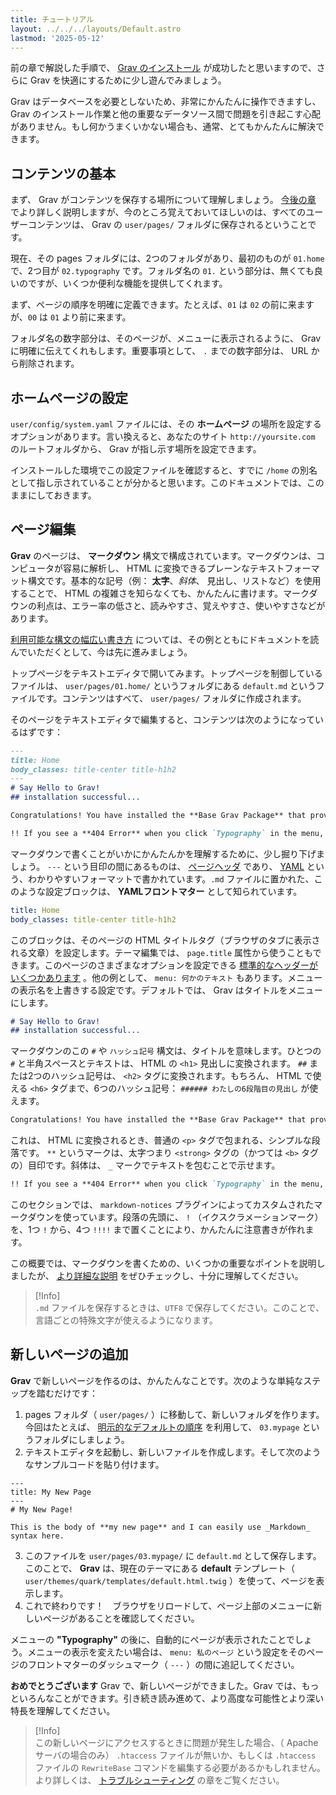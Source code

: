 ```yaml
---
title: チュートリアル
layout: ../../../layouts/Default.astro
lastmod: '2025-05-12'
---
```

前の章で解説した手順で、 [Grav のインストール](../03.installation/) が成功したと思いますので、さらに Grav を快適にするために少し遊んでみましょう。

Grav はデータベースを必要としないため、非常にかんたんに操作できますし、 Grav のインストール作業と他の重要なデータソース間で問題を引き起こす心配がありません。もし何かうまくいかない場合も、通常、とてもかんたんに解決できます。

<h2 id="content-basics">コンテンツの基本</h2>

まず、 Grav がコンテンツを保存する場所について理解しましょう。 [今後の章](../06.folder-structure/) でより詳しく説明しますが、今のところ覚えておいてほしいのは、すべてのユーザーコンテンツは、 Grav の `user/pages/` フォルダに保存されるということです。

現在、その pages フォルダには、2つのフォルダがあり、最初のものが `01.home` で、2つ目が `02.typography` です。フォルダ名の `01.` という部分は、無くても良いのですが、いくつか便利な機能を提供してくれます。

まず、ページの順序を明確に定義できます。たとえば、`01` は `02` の前に来ますが、`00` は `01` より前に来ます。

フォルダ名の数字部分は、そのページが、メニューに表示されるように、 Grav に明確に伝えてくれもします。重要事項として、 `.` までの数字部分は、 URL から削除されます。

<h2 id="home-page-configuration">ホームページの設定</h2>

`user/config/system.yaml` ファイルには、その __ホームページ__ の場所を設定するオプションがあります。言い換えると、あなたのサイト `http://yoursite.com` のルートフォルダから、 Grav が指し示す場所を設定できます。

インストールした環境でこの設定ファイルを確認すると、すでに `/home` の別名として指し示されていることが分かると思います。このドキュメントでは、このままにしておきます。

<h2 id="page-editing">ページ編集</h2>

**Grav** のページは、 **マークダウン** 構文で構成されています。マークダウンは、コンピュータが容易に解析し、 HTML に変換できるプレーンなテキストフォーマット構文です。基本的な記号（例： **太字**、_斜体_、 見出し、リストなど）を使用することで、 HTML の複雑さを知らなくても、かんたんに書けます。マークダウンの利点は、エラー率の低さと、読みやすさ、覚えやすさ、使いやすさなどがあります。

[利用可能な構文の幅広い書き方](../../02.content/04.markdown/) については、その例とともにドキュメントを読んでいただくとして、今は先に進みましょう。

トップページをテキストエディタで開いてみます。トップページを制御しているファイルは、 `user/pages/01.home/` というフォルダにある `default.md` というファイルです。コンテンツはすべて、 `user/pages/` フォルダに作成されます。

そのページをテキストエディタで編集すると、コンテンツは次のようになっているはずです：

```markdown
---
title: Home
body_classes: title-center title-h1h2
---
# Say Hello to Grav!
## installation successful...

Congratulations! You have installed the **Base Grav Package** that provides a **simple page** and the default **Quark** theme to get you started.

!! If you see a **404 Error** when you click `Typography` in the menu, please refer to the [troubleshooting guide](https://learn.getgrav.org/troubleshooting/page-not-found).
```

マークダウンで書くことがいかにかんたんかを理解するために、少し掘り下げましょう。 `---` という目印の間にあるものは、 [ページヘッダ](../../02.content/02.headers/) であり、 [YAML](../../08.advanced/11.yaml/) という、わかりやすいフォーマットで書かれています。`.md` ファイルに置かれた、このような設定ブロックは、 **YAMLフロントマター** として知られています。

```yaml
title: Home
body_classes: title-center title-h1h2
```

このブロックは、そのページの HTML タイトルタグ（ブラウザのタブに表示される文章）を設定します。テーマ編集では、 `page.title` 属性から使うこともできます。このページのさまざまなオプションを設定できる [標準的なヘッダーがいくつかあります](../../02.content/02.headers/) 。他の例として、 `menu: 何かのテキスト` もあります。メニューの表示名を上書きする設定です。デフォルトでは、 Grav はタイトルをメニューにします。

```markdown
# Say Hello to Grav!
## installation successful...
```

マークダウンのこの `#` や `ハッシュ記号` 構文は、タイトルを意味します。ひとつの `#` と半角スペースとテキストは、 HTML の `<h1>` 見出しに変換されます。 `##` または2つのハッシュ記号は、 `<h2>` タグに変換されます。もちろん、 HTML で使える `<h6>` タグまで、6つのハッシュ記号： `###### わたしの6段階目の見出し` が使えます。

```markdown
Congratulations! You have installed the **Base Grav Package** that provides a **simple page** and the default **Quark** theme to get you started.
```

これは、 HTML に変換されるとき、普通の `<p>` タグで包まれる、シンプルな段落です。 `**` というマークは、太字つまり `<strong>` タグの（かつては `<b>` タグの）目印です。斜体は、 `_` マークでテキストを包むことで示せます。

```markdown
!! If you see a **404 Error** when you click `Typography` in the menu, please refer to the [troubleshooting guide](https://learn.getgrav.org/troubleshooting/page-not-found).
```

このセクションでは、 `markdown-notices` プラグインによってカスタムされたマークダウンを使っています。段落の先頭に、 `!` （イクスクラメーションマーク）を、1つ `!` から、4つ `!!!!` まで置くことにより、かんたんに注意書きが作れます。

この概要では、マークダウンを書くための、いくつかの重要なポイントを説明しましたが、 [より詳細な説明](../../02.content/04.markdown/) をぜひチェックし、十分に理解してください。

> [!Info]  
> `.md` ファイルを保存するときは、`UTF8` で保存してください。このことで、言語ごとの特殊文字が使えるようになります。

<h2 id="adding-a-new-page">新しいページの追加</h2>

**Grav** で新しいページを作るのは、かんたんなことです。次のような単純なステップを踏むだけです：

1. pages フォルダ（ `user/pages/` ）に移動して、新しいフォルダを作ります。今回はたとえば、 [明示的なデフォルトの順序](../../02.content/01.content-pages/) を利用して、 `03.mypage` というフォルダにしましょう。
2. テキストエディタを起動し、新しいファイルを作成します。そして次のようなサンプルコードを貼り付けます。

```
---
title: My New Page
---
# My New Page!

This is the body of **my new page** and I can easily use _Markdown_ syntax here.
```

3. このファイルを `user/pages/03.mypage/` に `default.md` として保存します。このことで、 **Grav** は、現在のテーマにある **default** テンプレート（ `user/themes/quark/templates/default.html.twig` ）を使って、ページを表示します。
4. これで終わりです！　ブラウザをリロードして、ページ上部のメニューに新しいページがあることを確認してください。

メニューの **"Typography"** の後に、自動的にページが表示されたことでしょう。メニューの表示を変えたい場合は、 `menu: 私のページ` という設定をそのページのフロントマターのダッシュマーク（ `---` ）の間に追記してください。

**おめでとうございます** Grav で、新しいページができました。Grav では、もっといろんなことができます。引き続き読み進めて、より高度な可能性とより深い特長を理解してください。

> [!Info]  
> この新しいページにアクセスするときに問題が発生した場合、（ Apache サーバの場合のみ） `.htaccess` ファイルが無いか、もしくは `.htaccess` ファイルの `RewriteBase` コマンドを編集する必要があるかもしれません。より詳しくは、 [トラブルシューティング](../../11.troubleshooting/) の章をご覧ください。

